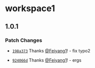 # workspace1

## 1.0.1
### Patch Changes



- [`198a373`](https://github.com/Feiyang1/monorepo-changelog-automation/commit/198a3736e1b98c4efff78edad1a716b17cc4efc9) Thanks [@Feiyang1](https://github.com/Feiyang1)! - fix typo2



- [`924066d`](https://github.com/Feiyang1/monorepo-changelog-automation/commit/924066dbb9524df0c55849acc89d0190a1784780) Thanks [@Feiyang1](https://github.com/Feiyang1)! - ergs
